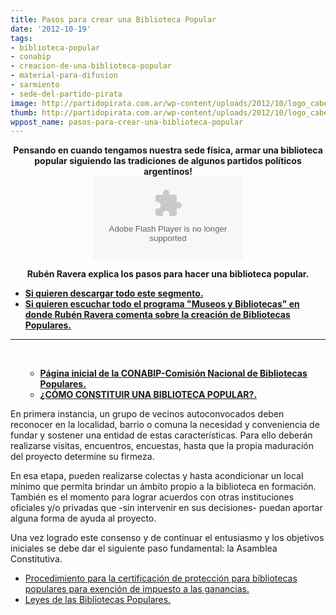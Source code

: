 ```yaml
---
title: Pasos para crear una Biblioteca Popular
date: '2012-10-19'
tags:
- biblioteca-popular
- conabip
- creacion-de-una-biblioteca-popular
- material-para-difusion
- sarmiento
- sede-del-partido-pirata
image: http://partidopirata.com.ar/wp-content/uploads/2012/10/logo_cabezal.gif
thumb: http://partidopirata.com.ar/wp-content/uploads/2012/10/logo_cabezal-150x34.gif
wppost_name: pasos-para-crear-una-biblioteca-popular
---
```


<center><strong>Pensando en cuando tengamos nuestra sede física, armar una biblioteca popular siguiendo las tradiciones de algunos partidos políticos argentinos!</strong></center><center></center><center>
<object id="player414477" width="240" height="133" classid="clsid:d27cdb6e-ae6d-11cf-96b8-444553540000" codebase="http://download.macromedia.com/pub/shockwave/cabs/flash/swflash.cab#version=6,0,40,0"><param name="AllowScriptAccess" value="always" /><param name="allowFullScreen" value="true" /><param name="wmode" value="transparent" /><param name="src" value="http://www.ivoox.com/playerivoox_ee_414477_1.html" /><param name="allowfullscreen" value="true" /><param name="allowscriptaccess" value="always" /><embed id="player414477" width="240" height="133" type="application/x-shockwave-flash" src="http://www.ivoox.com/playerivoox_ee_414477_1.html" AllowScriptAccess="always" allowFullScreen="true" wmode="transparent" allowfullscreen="true" allowscriptaccess="always" /></object></center>
<p style="text-align: center;"><strong>Rubén Ravera explica los pasos para hacer una biblioteca popular.</strong></p>

<ul>
	<li><strong><a href="http://www.ivoox.com/creacion-biblioteca-popular_md_414477_1.mp3" target="_blanK">Si quieren descargar todo este segmento.</a></strong></li>
	<li><strong><a href="http://parquehudson.blogspot.com/2010/11/programa-museos-y-bibliotecas-del-3-de.html">Si quieren escuchar todo el programa "Museos y Bibliotecas" en donde Rubén Ravera comenta sobre la creación de Bibliotecas Populares.</a></strong></li>
</ul>

<hr />

&nbsp;
<ul>
<ul>
	<li><strong><a href="http://www.conabip.gov.ar/" target="_blank">Página inicial de la CONABIP-Comisión Nacional de Bibliotecas Populares.</a></strong></li>
	<li><strong><a href="http://www.conabip.gob.ar/vpes/546" target="_blank">¿CÓMO CONSTITUIR UNA BIBLIOTECA POPULAR?.</a></strong></li>
</ul>
</ul>
En primera instancia, un grupo de vecinos autoconvocados deben reconocer en la localidad, barrio o comuna la necesidad y conveniencia de fundar y sostener una entidad de estas características. Para ello deberán realizarse visitas, encuentros, encuestas, hasta que la propia maduración del proyecto determine su firmeza.

En esa etapa, pueden realizarse colectas y hasta acondicionar un local mínimo que permita brindar un ámbito propio a la biblioteca en formación. También es el momento para lograr acuerdos con otras instituciones oficiales y/o privadas que -sin intervenir en sus decisiones- puedan aportar alguna forma de ayuda al proyecto.

Una vez logrado este consenso y de continuar el entusiasmo y los objetivos iniciales se debe dar el siguiente paso fundamental: la Asamblea Constitutiva.
<ul>
	<li><a href="http://www.conabip.gob.ar/sic/contribuyentes_Solicitud_exencion_Ganancias" target="_blank">Procedimiento para la certificación de protección para bibliotecas populares para exención de impuesto a las ganancias.</a></li>
	<li><a href="http://www.conabip.gob.ar/legislacion/detalle/408" target="_blank">Leyes de las Bibliotecas Populares.</a></li>
</ul>
